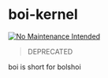 # boi-kernel

[![No Maintenance Intended](http://unmaintained.tech/badge.svg)]()

> DEPRECATED

boi is short for bolshoi
